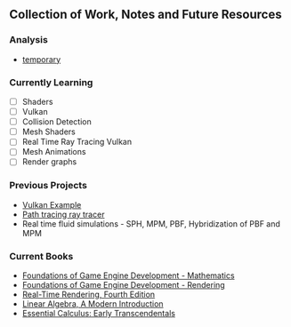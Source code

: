 ## Collection of Work, Notes and Future Resources

### Analysis

- [temporary](https://ndrewfrost.github.io/analysis/temp.md)

### Currently Learning

- [ ] Shaders
- [ ] Vulkan
- [ ] Collision Detection
- [ ] Mesh Shaders
- [ ] Real Time Ray Tracing Vulkan
- [ ] Mesh Animations
- [ ] Render graphs

### Previous Projects

- [Vulkan Example](https://github.com/ndrewfrost/vulkan_2020)
- [Path tracing ray tracer](https://github.com/ndrewfrost/RayTrace)
- Real time fluid simulations - SPH, MPM, PBF, Hybridization of PBF and MPM

### Current Books

- [Foundations of Game Engine Development - Mathematics](https://foundationsofgameenginedev.com/)
- [Foundations of Game Engine Development - Rendering](https://foundationsofgameenginedev.com/)
- [Real-Time Rendering, Fourth Edition](https://www.realtimerendering.com/)
- [Linear Algebra, A Modern Introduction](https://blackwells.co.uk/bookshop/product/Linear-Algebra-by-David-Poole-author/9781285463247)
- [Essential Calculus: Early Transcendentals](https://blackwells.co.uk/bookshop/product/Essential-Calculus-by-James-Stewart/9781133112280)
